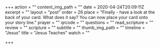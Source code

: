 +++
action = ""
content_img_path = ""
date = 2020-04-24T20:09:11Z
excerpt = ""
layout = "post"
order = 26
place = "Finally - have a look at the back of your card. What does it say? You can now place your card onto your story line."
prayer = ""
qrcode = ""
questions = ""
read_scripture = ""
review = ""
scripture = ""
subtitle = ""
thumb_img_path = ""
timeline = "Jesus"
title = "Jesus Teaches"
watch = ""

+++
